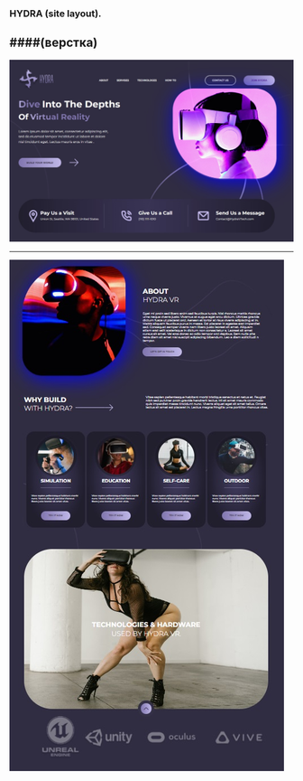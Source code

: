 ### HYDRA (site layout).
####(верстка)
---
![img](./img/img4readme/hydra01.jpg)

---

![img](./img/img4readme/hydra02.jpg)

